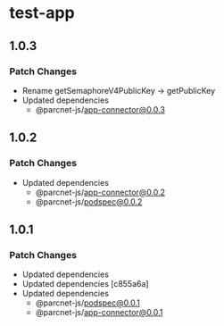# test-app

## 1.0.3

### Patch Changes

- Rename getSemaphoreV4PublicKey -> getPublicKey
- Updated dependencies
  - @parcnet-js/app-connector@0.0.3

## 1.0.2

### Patch Changes

- Updated dependencies
  - @parcnet-js/app-connector@0.0.2
  - @parcnet-js/podspec@0.0.2

## 1.0.1

### Patch Changes

- Updated dependencies
- Updated dependencies [c855a6a]
- Updated dependencies
  - @parcnet-js/podspec@0.0.1
  - @parcnet-js/app-connector@0.0.1
